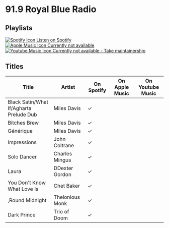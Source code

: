 # 91.9 Royal Blue Radio

## Playlists

[![Spotify Icon](https://user-images.githubusercontent.com/6068259/95839470-57169600-0d43-11eb-89e3-6b80e7c64339.png "Listen on Spotify") Listen on Spotify](https://open.spotify.com/playlist/1867ILvaNOc0XKhwKrCN2Z)  
[![Apple Music Icon](https://user-images.githubusercontent.com/6068259/95839328-2fbfc900-0d43-11eb-896b-78ba8d0f56da.png "Listen on Apple Music") Currently not available](https://github.com/MarauderXtreme/video-game-radiostation-playlists/fork)  
[![Youtube Music Icon](https://user-images.githubusercontent.com/6068259/95839482-5a118680-0d43-11eb-97f5-21338bca84df.png "Listen on Youtube Music") Currently not available - Take maintainership](https://github.com/MarauderXtreme/video-game-radiostation-playlists/fork)

## Titles

| Title                                   | Artist          | On Spotify | On Apple Music | On Youtube Music |
| --------------------------------------- | --------------- | ---------- | -------------- | ---------------- |
| Black Satin/What If/Agharta Prelude Dub | Miles Davis     | ✓          |                |                  |
| Bitches Brew                            | Miles Davis     | ✓          |                |                  |
| Générique                               | Miles Davis     | ✓          |                |                  |
| Impressions                             | John Coltrane   | ✓          |                |                  |
| Solo Dancer                             | Charles Mingus  | ✓          |                |                  |
| Laura                                   | DDexter Gordon  | ✓          |                |                  |
| You Don't Know What Love Is             | Chet Baker      | ✓          |                |                  |
| ,Round Midnight                         | Thelonious Monk | ✓          |                |                  |
| Dark Prince                             | Trio of Doom    | ✓          |                |                  |

